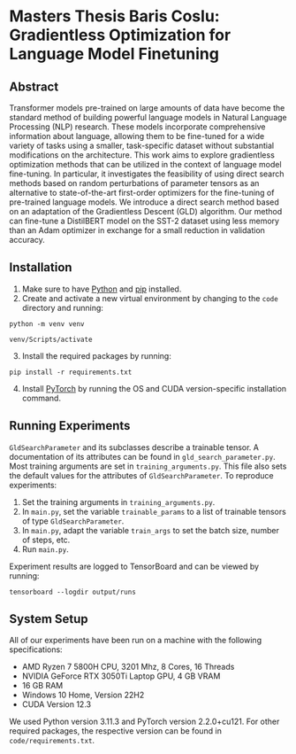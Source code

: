 # Masters Thesis Baris Coslu: Gradientless Optimization for Language Model Finetuning

## Abstract

Transformer models pre-trained on large amounts of data have become the standard method of building powerful language models in Natural Language Processing (NLP) research. These models incorporate comprehensive information about language, allowing them to be fine-tuned for a wide variety of tasks using a smaller, task-specific dataset without substantial modifications on the architecture. This work aims to explore gradientless optimization methods that can be utilized in the context of language model fine-tuning. In particular, it investigates the feasibility of using direct search methods based on random perturbations of parameter tensors as an alternative to state-of-the-art first-order optimizers for the fine-tuning of pre-trained language models. We introduce a direct search method based on an adaptation of the Gradientless Descent (GLD) algorithm. Our method can fine-tune a DistilBERT model on the SST-2 dataset using less memory than an Adam optimizer in exchange for a small reduction in validation accuracy.

## Installation
1. Make sure to have [Python](https://www.python.org/) and [pip](https://pypi.org/project/pip/) installed.
2. Create and activate a new virtual environment by changing to the `code` directory and running:  
```
python -m venv venv
```
```
venv/Scripts/activate
```
3. Install the required packages by running: 
```
pip install -r requirements.txt
```
4. Install [PyTorch](https://pytorch.org/) by running the OS and CUDA version-specific installation command.

## Running Experiments
`GldSearchParameter` and its subclasses describe a trainable tensor. A documentation of its attributes can be found in `gld_search_parameter.py`. Most training arguments are set in `training_arguments.py`. This file also sets the default values for the attributes of 
`GldSearchParameter`. To reproduce experiments: 

1. Set the training arguments in `training_arguments.py`.
2. In `main.py`, set the variable `trainable_params` to 
a list of trainable tensors of type `GldSearchParameter`.
3. In `main.py`, adapt the variable `train_args` to set the batch size, number of steps, etc.
4. Run `main.py`.

Experiment results are logged to TensorBoard and can be viewed by running:

```
tensorboard --logdir output/runs
```

## System Setup
All of our experiments have been run on a machine with the following specifications:  

* AMD Ryzen 7 5800H CPU, 3201 Mhz, 8 Cores, 16 Threads
* NVIDIA GeForce RTX 3050Ti Laptop GPU, 4 GB VRAM
* 16 GB RAM 
* Windows 10 Home, Version 22H2
* CUDA Version 12.3

 We used Python version 3.11.3 and PyTorch version 2.2.0+cu121. For other required packages, the respective version can be found in `code/requirements.txt`.
